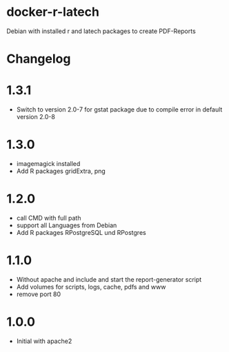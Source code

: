# docker-r-latech
Debian with installed r and latech packages to create PDF-Reports
# Changelog
# 1.3.1
  * Switch to version 2.0-7 for gstat package due to compile error in default version 2.0-8
# 1.3.0
  * imagemagick installed
  * Add R packages gridExtra, png
# 1.2.0
  * call CMD with full path
  * support all Languages from Debian
  * Add R packages RPostgreSQL und RPostgres
# 1.1.0
  * Without apache and include and start the report-generator script
  * Add volumes for scripts, logs, cache, pdfs and www
  * remove port 80
# 1.0.0
  * Initial with apache2
